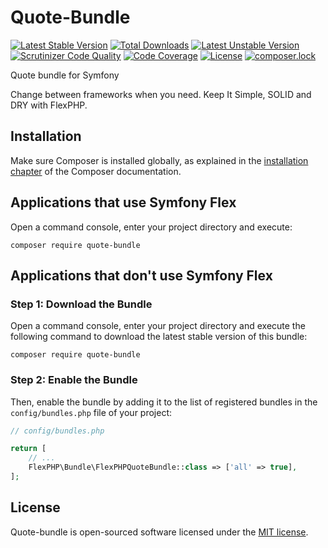 # Quote-Bundle

[![Latest Stable Version](https://poser.pugx.org/flexphp/quote-bundle/v/stable)](https://packagist.org/packages/flexphp/quote-bundle)
[![Total Downloads](https://poser.pugx.org/flexphp/quote-bundle/downloads)](https://packagist.org/packages/flexphp/quote-bundle)
[![Latest Unstable Version](https://poser.pugx.org/flexphp/quote-bundle/v/unstable)](https://packagist.org/packages/flexphp/quote-bundle)
[![Scrutinizer Code Quality](https://scrutinizer-ci.com/g/flexphp/flex-quote-bundle/badges/quality-score.png)](https://scrutinizer-ci.com/g/flexphp/flex-quote-bundle)
[![Code Coverage](https://scrutinizer-ci.com/g/flexphp/flex-quote-bundle/badges/coverage.png)](https://scrutinizer-ci.com/g/flexphp/flex-quote-bundle)
[![License](https://poser.pugx.org/flexphp/quote-bundle/license)](https://packagist.org/packages/flexphp/quote-bundle)
[![composer.lock](https://poser.pugx.org/flexphp/quote-bundle/composerlock)](https://packagist.org/packages/flexphp/quote-bundle)

Quote bundle for Symfony

Change between frameworks when you need. Keep It Simple, SOLID and DRY with FlexPHP.

## Installation

Make sure Composer is installed globally, as explained in the
[installation chapter](https://getcomposer.org/doc/00-intro.md)
of the Composer documentation.

Applications that use Symfony Flex
----------------------------------

Open a command console, enter your project directory and execute:

```console
composer require quote-bundle
```

Applications that don't use Symfony Flex
----------------------------------------

### Step 1: Download the Bundle

Open a command console, enter your project directory and execute the
following command to download the latest stable version of this bundle:

```console
composer require quote-bundle
```

### Step 2: Enable the Bundle

Then, enable the bundle by adding it to the list of registered bundles
in the `config/bundles.php` file of your project:

```php
// config/bundles.php

return [
    // ...
    FlexPHP\Bundle\FlexPHPQuoteBundle::class => ['all' => true],
];
```

## License

Quote-bundle is open-sourced software licensed under the [MIT license](https://opensource.org/licenses/MIT).
